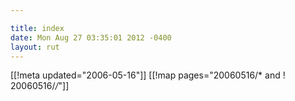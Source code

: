 ```yaml
---

title: index
date: Mon Aug 27 03:35:01 2012 -0400
layout: rut
---
```


[[!meta updated="2006-05-16"]]
[[!map pages="20060516/* and ! 20060516/*/*"]]
